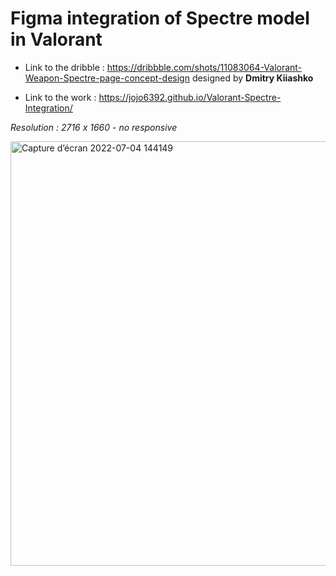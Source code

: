 # Figma integration of Spectre model in Valorant

- Link to the dribble : https://dribbble.com/shots/11083064-Valorant-Weapon-Spectre-page-concept-design designed by **Dmitry Kiiashko**

- Link to the work : https://jojo6392.github.io/Valorant-Spectre-Integration/

*Resolution : 2716 x 1660 - no responsive*

<img width="679" alt="Capture d’écran 2022-07-04 144149" src="https://user-images.githubusercontent.com/87821711/177158707-26756fe6-25d4-4782-9892-2069a69810af.png">
